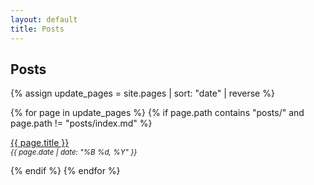 ```yaml
---
layout: default
title: Posts
---
```


## Posts

<div markdown="0">

{% assign update_pages = site.pages | sort: "date" | reverse %}

{% for page in update_pages %}
  {% if page.path contains "posts/" and page.path != "posts/index.md" %}
    <p>
      <a href="{{ page.url }}">{{ page.title }}</a><br>
      <small><em>{{ page.date | date: "%B %d, %Y" }}</em></small>
    </p>
  {% endif %}
{% endfor %}

</div>
